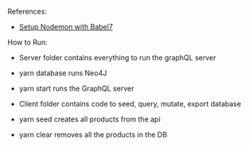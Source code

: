 References:
* [Setup Nodemon with Babel7](https://www.codementor.io/michaelumanah/how-to-set-up-babel-7-and-nodemon-with-node-js-pbj7cietc)

How to Run:
* Server folder contains everything to run the graphQL server
* yarn database runs Neo4J
* yarn start runs the GraphQL server

* Client folder contains code to seed, query, mutate, export database
* yarn seed creates all products from the api
* yarn clear removes all the products in the DB